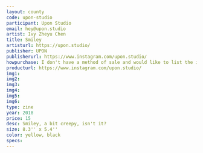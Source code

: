 ```yaml
---
layout: county 
code: upon-studio
participant: Upon Studio
email: hey@upon.studio
artist: Ivy Zheyu Chen
title: Smiley
artisturl: https://upon.studio/
publisher: UPON
publisherurl: https://www.instagram.com/upon.studio/
howpurchase: I don't have a method of sale and would like to list the item on lucky risograph/zine hug's website
producturl: https://www.instagram.com/upon.studio/
img1: 
img2: 
img3: 
img4: 
img5: 
img6: 
type: zine
year: 2018
price: 15
desc: Smiley, a bit creepy, isn't it?
size: 8.3'' x 5.4''
color: yellow, black
specs: 
---
```

